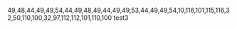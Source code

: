 49,48,44,49,49,54,44,49,48,49,44,49,49,53,44,49,49,54,10,116,101,115,116,32,50,110,100,32,97,112,112,101,110,100
test3